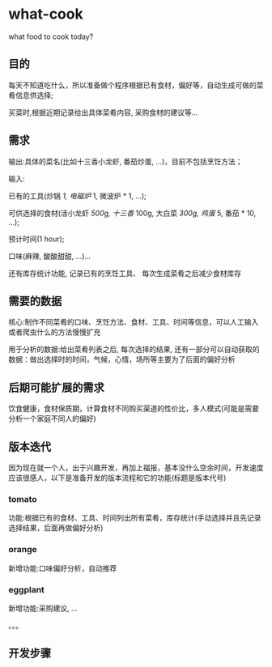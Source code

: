 <!--
 * @Description: Readme文件
 * @Author: taowentao
 * @Date: 2020-08-29 14:17:02
 * @LastEditors: taowentao
 * @LastEditTime: 2020-08-29 14:35:20
-->

# what-cook

what food to cook today?

## 目的

每天不知道吃什么，所以准备做个程序根据已有食材，偏好等，自动生成可做的菜肴信息供选择;

买菜时,根据近期记录给出具体菜肴内容, 采购食材的建议等...

## 需求

输出:具体的菜名(比如十三香小龙虾, 番茄炒蛋, ...)，目前不包括烹饪方法；

输入:

已有的工具(炒锅 *1, 电磁炉* 1, 微波炉 * 1, ...);

可供选择的食材(活小龙虾 *500g, 十三香* 100g, 大白菜 *300g, 鸡蛋* 5, 番茄 * 10, ...);

预计时间(1 hour);

口味(麻辣, 酸酸甜甜, ...)...

还有库存统计功能, 记录已有的烹饪工具、 每次生成菜肴之后减少食材库存

## 需要的数据

核心:制作不同菜肴的口味、烹饪方法、食材、工具、时间等信息，可以人工输入或者爬虫什么的方法慢慢扩充

用于分析的数据:给出菜肴列表之后, 每次选择的结果, 还有一部分可以自动获取的数据：做出选择时的时间，气候，心情，场所等主要为了后面的偏好分析

## 后期可能扩展的需求

饮食健康，食材保质期，计算食材不同购买渠道的性价比，多人模式(可能是需要分析一个家庭不同人的偏好)

## 版本迭代

因为现在就一个人，出于兴趣开发，再加上福报，基本没什么空余时间，开发速度应该很感人，以下是准备开发的版本流程和它的功能(标题是版本代号)

### tomato

功能:根据已有的食材、工具、时间列出所有菜肴，库存统计(手动选择并且先记录选择结果，后面再做偏好分析)

### orange

新增功能:口味偏好分析，自动推荐

### eggplant

新增功能:采购建议, ...

。。。

## 开发步骤
